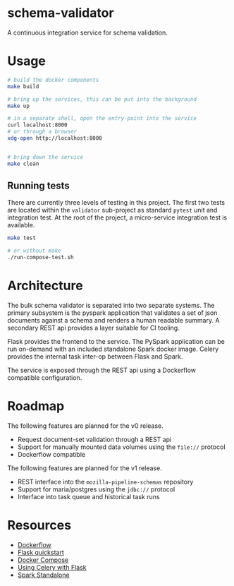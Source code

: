 # schema-validator

A continuous integration service for schema validation.

# Usage

```bash
# build the docker components
make build

# bring up the services, this can be put into the background
make up

# in a separate shell, open the entry-point into the service
curl localhost:8000
# or through a browser
xdg-open http://localhost:8000


# bring down the service
make clean
```

## Running tests

There are currently three levels of testing in this project. The first two tests are located
within the `validator` sub-project as standard `pytest` unit and integration test. At the root
of the project, a micro-service integration test is available.

```bash
make test

# or without make
./run-compose-test.sh
```

# Architecture

The bulk schema validator is separated into two separate systems. The primary subsystem is the
pyspark application that validates a set of json documents against a schema and renders a human
readable summary. A secondary REST api provides a layer suitable for CI tooling.

Flask provides the frontend to the service. The PySpark application can be run on-demand with an
included standalone Spark docker image. Celery provides the internal task inter-op between Flask
and Spark.

The service is exposed through the REST api using a Dockerflow compatible configuration.

# Roadmap

The following features are planned for the v0 release.

* Request document-set validation through a REST api
* Support for manually mounted data volumes using the `file://` protocol
* Dockerflow compatible

The following features are planned for the v1 release.

* REST interface into the `mozilla-pipeline-schemas` repository
* Support for maria/postgres using the `jdbc://` protocol
* Interface into task queue and historical task runs

# Resources

* [Dockerflow](https://github.com/mozilla-services/Dockerflow)
* [Flask quickstart](http://flask.pocoo.org/docs/0.12/quickstart/#a-minimal-application)
* [Docker Compose](https://docs.docker.com/compose/gettingstarted/#step-1-setup)
* [Using Celery with Flask](https://blog.miguelgrinberg.com/post/using-celery-with-flask)
* [Spark Standalone](https://spark.apache.org/docs/latest/spark-standalone.html)